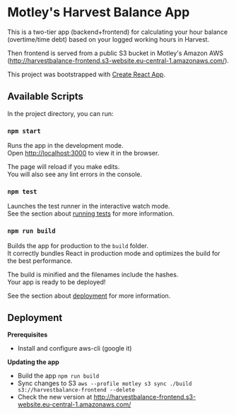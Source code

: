 # Motley's Harvest Balance App

This is a two-tier app (backend+frontend) for calculating your hour balance (overtime/time debt) based on your logged working hours in Harvest.

Then frontend is served from a public S3 bucket in Motley's Amazon AWS (http://harvestbalance-frontend.s3-website.eu-central-1.amazonaws.com/).

This project was bootstrapped with [Create React App](https://github.com/facebook/create-react-app).

## Available Scripts

In the project directory, you can run:

### `npm start`

Runs the app in the development mode.<br>
Open [http://localhost:3000](http://localhost:3000) to view it in the browser.

The page will reload if you make edits.<br>
You will also see any lint errors in the console.

### `npm test`

Launches the test runner in the interactive watch mode.<br>
See the section about [running tests](https://facebook.github.io/create-react-app/docs/running-tests) for more information.

### `npm run build`

Builds the app for production to the `build` folder.<br>
It correctly bundles React in production mode and optimizes the build for the best performance.

The build is minified and the filenames include the hashes.<br>
Your app is ready to be deployed!

See the section about [deployment](https://facebook.github.io/create-react-app/docs/deployment) for more information.

## Deployment

**Prerequisites**

- Install and configure aws-cli (google it)

**Updating the app**

- Build the app `npm run build`
- Sync changes to S3 `aws --profile motley s3 sync ./build s3://harvestbalance-frontend --delete`
- Check the new version at http://harvestbalance-frontend.s3-website.eu-central-1.amazonaws.com/
